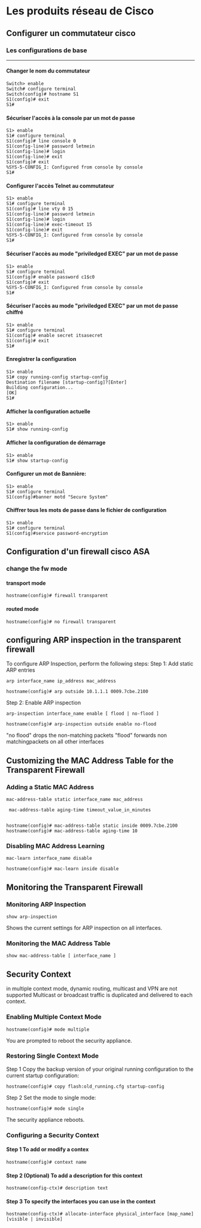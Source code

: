 # Les produits réseau de Cisco 
## Configurer un commutateur cisco
### Les configurations de base 
---
#### Changer le nom du commutateur
```
Switch> enable
Switch# configure terminal
Switch(config)# hostname S1
S1(config)# exit    
S1#
```
#### Sécuriser l'accès à la console par un mot de passe 
```
S1> enable
S1# configure terminal
S1(config)# line console 0
S1(config-line)# password letmein
S1(config-line)# login
S1(config-line)# exit
S1(config)# exit
%SYS-5-CONFIG_I: Configured from console by console
S1#
```
####
#### Configurer l'accès Telnet au commutateur 
```
S1> enable
S1# configure terminal
S1(config)# line vty 0 15
S1(config-line)# password letmein
S1(config-line)# login
S1(config-line)# exec-timeout 15
S1(config-line)# exit
%SYS-5-CONFIG_I: Configured from console by console
S1#
``` 
#### Sécuriser l'accès au mode "priviledged EXEC" par un mot de passe 
```
S1> enable
S1# configure terminal
S1(config)# enable password c1$c0
S1(config)# exit
%SYS-5-CONFIG_I: Configured from console by console
S1#
```
#### Sécuriser l'accès au mode "priviledged EXEC" par un mot de passe chiffré 
```
S1> enable
S1# configure terminal
S1(config)# enable secret itsasecret
S1(config)# exit
S1#
```
#### Enregistrer la configuration 
```
S1> enable
S1# copy running-config startup-config
Destination filename [startup-config]?[Enter]
Building configuration...
[OK]
S1#
```
#### Afficher la configuration actuelle
```
S1> enable
S1# show running-config
```
#### Afficher la configuration de démarrage
```
S1> enable
S1# show startup-config
```
#### Configurer un mot de Bannière:
```
S1> enable
S1# configure terminal
S1(config)#banner motd "Secure System"
```
#### Chiffrer tous les mots de passe dans le fichier de configuration
```
S1> enable
S1# configure terminal
S1(config)#service password-encryption
```



## Configuration d'un firewall cisco ASA 

### change the fw mode 
#### transport mode 
```
hostname(config)# firewall transparent
```
#### routed mode 
```
hostname(config)# no firewall transparent
```


## configuring ARP inspection in the transparent firewall 
To configure ARP Inspection, perform the following steps:
Step 1: Add static ARP entries
```
arp interface_name ip_address mac_address

hostname(config)# arp outside 10.1.1.1 0009.7cbe.2100
```
Step 2: Enable ARP inspection 

```
arp-inspection interface_name enable [ flood | no-flood ]

hostname(config)# arp-inspection outside enable no-flood

```
"no flood" drops the non-matching packets 
"flood"  forwards non matchingpackets on all other interfaces 

## Customizing the MAC Address Table for the Transparent Firewall

### Adding a Static MAC Address
```
mac-address-table static interface_name mac_address

 mac-address-table aging-time timeout_value_in_minutes

 
hostname(config)# mac-address-table static inside 0009.7cbe.2100
hostname(config)# mac-address-table aging-time 10 
```


### Disabling MAC Address Learning

```
mac-learn interface_name disable
 
hostname(config)# mac-learn inside disable
```

## Monitoring the Transparent Firewall
### Monitoring ARP Inspection
```
show arp-inspection
```
Shows the current settings for ARP inspection on all interfaces.


### Monitoring the MAC Address Table


```
show mac-address-table [ interface_name ]

```

## Security Context 

in multiple context mode, dynamic routing, multicast and VPN are not supported
Multicast or broadcast traffic is duplicated and delivered to each context.
### Enabling Multiple Context Mode 
```
hostname(config)# mode multiple
```
You are prompted to reboot the security appliance.

### Restoring Single Context Mode

Step 1 Copy the backup version of your original running configuration to the current startup configuration:
```
hostname(config)# copy flash:old_running.cfg startup-config
```


Step 2 Set the mode to single mode:
```
hostname(config)# mode single
```
The security appliance reboots.



### Configuring a Security Context
#### Step 1 To add or modify a contex
```
hostname(config)# context name
```

#### Step 2 (Optional) To add a description for this context

```
hostname(config-ctx)# description text
```

#### Step 3 To specify the interfaces you can use in the context
```
hostname(config-ctx)# allocate-interface physical_interface [map_name] [visible | invisible]
```